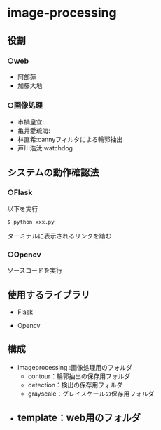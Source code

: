 # image-processing

## 役割

### ○web

- 阿部蓮
- 加藤大地

### ○画像処理

- 市橋皇宜:
- 亀井愛琉海:
- 林直希:cannyフィルタによる輪郭抽出
- 戸川浩汰:watchdog

## システムの動作確認法

### ○Flask

以下を実行
```
$ python xxx.py
```
ターミナルに表示されるリンクを踏む

### ○Opencv

ソースコードを実行

## 使用するライブラリ

- Flask

- Opencv

## 構成

- imageprocessing :画像処理用のフォルダ
  - contour：輪郭抽出の保存用フォルダ
  - detection：検出の保存用フォルダ
  - grayscale：グレイスケールの保存用フォルダ
- template：web用のフォルダ
  - 
